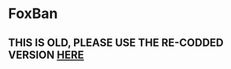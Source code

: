 # FoxBan
## THIS IS OLD, PLEASE USE THE RE-CODDED VERSION [HERE](github.com/Foxikle/FoxBanV2/Releases)
